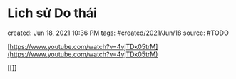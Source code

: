 ---
---

# Lich sử Do thái

created: Jun 18, 2021 10:36 PM
tags: #created/2021/Jun/18
source: #TODO

[https://www.youtube.com/watch?v=4vjTDk05trM](https://www.youtube.com/watch?v=4vjTDk05trM)

[[]]